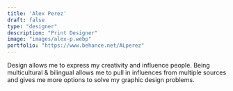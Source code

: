 ```yaml
---
title: 'Alex Perez'
draft: false
type: "designer"
description: "Print Designer"
image: "images/alex-p.webp"
portfolio: "https://www.behance.net/ALperez"
---
```


Design allows me to express my creativity and influence people. Being multicultural & bilingual allows me to pull in influences from multiple sources and gives me more options to solve my graphic design problems.

